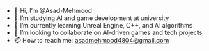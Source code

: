 - 👋 Hi, I’m @Asad-Mehmood
- 👀 I’m studying AI and game development at university
- 🌱 I’m currently learning Unreal Engine, C++, and AI algorithms
- 💞️ I’m looking to collaborate on AI-driven games and tech projects
- 📫 How to reach me: asadmehmood4804@gmail.com
